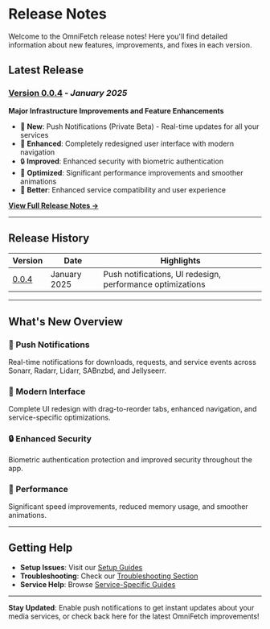 # Release Notes

Welcome to the OmniFetch release notes! Here you'll find detailed information about new features, improvements, and fixes in each version.

## Latest Release

### [Version 0.0.4](v0.0.4.md) - *January 2025*
**Major Infrastructure Improvements and Feature Enhancements**

- 🔔 **New**: Push Notifications (Private Beta) - Real-time updates for all your services
- 🎨 **Enhanced**: Completely redesigned user interface with modern navigation
- 🔒 **Improved**: Enhanced security with biometric authentication
- 🚀 **Optimized**: Significant performance improvements and smoother animations
- 📱 **Better**: Enhanced service compatibility and user experience

[**View Full Release Notes →**](v0.0.4.md)

---

## Release History

| Version | Date | Highlights |
|---------|------|------------|
| [0.0.4](v0.0.4.md) | January 2025 | Push notifications, UI redesign, performance optimizations |

---

## What's New Overview

### 🔔 Push Notifications
Real-time notifications for downloads, requests, and service events across Sonarr, Radarr, Lidarr, SABnzbd, and Jellyseerr.

### 🎨 Modern Interface
Complete UI redesign with drag-to-reorder tabs, enhanced navigation, and service-specific optimizations.

### 🔒 Enhanced Security
Biometric authentication protection and improved security throughout the app.

### 🚀 Performance
Significant speed improvements, reduced memory usage, and smoother animations.

---

## Getting Help

- **Setup Issues**: Visit our [Setup Guides](../setup/)
- **Troubleshooting**: Check our [Troubleshooting Section](../troubleshooting/)
- **Service Help**: Browse [Service-Specific Guides](../services/)

---

**Stay Updated**: Enable push notifications to get instant updates about your media services, or check back here for the latest OmniFetch improvements!
